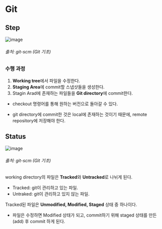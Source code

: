 # Git

## Step
![image](https://user-images.githubusercontent.com/61091307/147923233-13836b9d-353c-4cd3-bb78-3e7bd752054e.png)
###### 출처: git-scm (Git 기초)

### 수행 과정 
1. **Working tree**에서 파일을 수정한다.
2. **Staging Area**에 commit할 스냅샷들을 생성한다.
3. Stagin Arad에 존재하는 파일들을  **Git directory**에 commit한다. 

- checkout 명령어를 통해 원하는 버전으로 돌아갈 수 있다.

- git directory에 commit한 것은 local에 존재하는 것이기 때문에, remote repository에 저장해야 한다.

## Status
![image](https://user-images.githubusercontent.com/61091307/147926123-9d30ece4-8245-41ac-a44a-94629b2017cd.png)
###### 출처: git-scm (Git 기초)

working directory의 파일은 **Tracked**와 **Untracked**로 나뉘게 된다. 

- Tracked: git이 관리하고 있는 파일.
- Untraked: git이 관리하고 있지 않는 파일. 

Tracked된 파일은 **Unmodified, Modified, Staged** 상태 중 하나이다.

- 파일은 수정하면 Modified 상태가 되고, commit하기 위해 staged 상태를 만든(add) 후 commit 하게 된다.